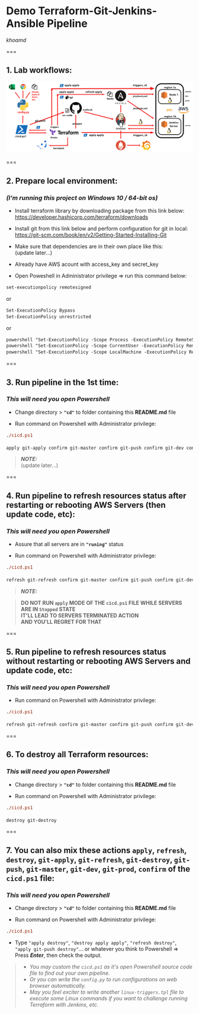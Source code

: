 # Demo Terraform-Git-Jenkins-Ansible Pipeline
*khoamd*  

===  

## 1. Lab workflows:
![This is an image about lab workflow](./pictures/demo-1st-jenkins.png)  

<!-- <img src="./pictures/demo-1st-jenkins.png" width=600 height=312>   -->

===  

## 2. Prepare local environment:
### *(I'm running this project on Windows 10 / 64-bit os)*
- Install terraform library by downloading package from this link below:  
https://developer.hashicorp.com/terraform/downloads

- Install git from this link below and perform configuration for git in local:  
https://git-scm.com/book/en/v2/Getting-Started-Installing-Git

- Make sure that dependencies are in their own place like this:  
(update later...)

- Already have AWS acount with access_key and secret_key

- Open Poweshell in Administrator privilege => run this command below:
```ps
set-executionpolicy remotesigned
```
or
```ps
Set-ExecutionPolicy Bypass
Set-ExecutionPolicy unrestricted
```
or
```ps
powershell "Set-ExecutionPolicy -Scope Process -ExecutionPolicy RemoteSigned -Force"
powershell "Set-ExecutionPolicy -Scope CurrentUser -ExecutionPolicy RemoteSigned -Force"
powershell "Set-ExecutionPolicy -Scope LocalMachine -ExecutionPolicy RemoteSigned -Force"
```  

===  

## 3. Run pipeline in the 1st time:
### *This will need you open Powershell*
- Change directory > **`"cd"`** to folder containing this **README.md** file

- Run command on Powershell with Administrator privilege:
```ps
./cicd.ps1

apply git-apply confirm git-master confirm git-push confirm git-dev confirm git-push confirm git-prod confirm git-push
```

<!-- - Type **`"apply apply"`** to Powershell => press ***Enter***  
  * *`apply` mode will creat all Terraform resoures on AWS cloud. It's similar to run `terraform init` & `terraform plan --out tfplan` & `terraform apply tfplan` at once.*  
  * *Typing `apply` twice because we want to run triggers timestamp in null-resource that would be connected to Jenkins server. This can be done to configure changing usermode of Jenkins as privilege one each time we run Docker command with it.* -->

> ***NOTE:***   
(update later...)

===  

## 4. Run pipeline to refresh resources status after restarting or rebooting AWS Servers (then update code, etc):
### *This will need you open Powershell*
- Assure that all servers are in **`"runing"`** status

- Run command on Powershell with Administrator privilege:
```ps
./cicd.ps1

refresh git-refresh confirm git-master confirm git-push confirm git-dev confirm git-push confirm git-prod confirm git-push
```

<!-- - Type **`"refresh apply gitpush"`** to Powershell => press ***Enter***  
*`refresh` mode will run as command `terraform plan -refresh-only`*   -->

> ***NOTE:***  

> **DO NOT RUN `apply` MODE OF THE `cicd.ps1` FILE WHILE SERVERS ARE IN `Stopped` STATE**  
> **IT'LL LEAD TO SERVERS TERMINATED ACTION**  
> **AND YOU'LL REGRET FOR THAT** 

===  

## 5. Run pipeline to refresh resources status without restarting or rebooting AWS Servers and update code, etc:
### *This will need you open Powershell*
- Run command on Powershell with Administrator privilege:
```ps
./cicd.ps1

refresh git-refresh confirm git-master confirm git-push confirm git-dev confirm git-push confirm git-prod confirm git-push
```

<!-- - Type **`"refresh apply gitpush"`** to Powershell => press ***Enter***  
*(You may need to update `version` file to new version first)*   -->

===  

## 6. To destroy all Terraform resources:
### *This will need you open Powershell*
- Change directory > **`"cd"`** to folder containing this **README.md** file

- Run command on Powershell with Administrator privilege:
```ps
./cicd.ps1

destroy git-destroy
```

<!-- - Type **`"destroy"`** to Powershell => press ***Enter***  
*`destroy` mode will destroy every terraform resources you have built to AWS.*   -->

===  

## 7. You can also mix these actions `apply`, `refresh`, `destroy`, `git-apply`, `git-refresh`, `git-destroy`, `git-push`, `git-master`, `git-dev`, `git-prod`, `confirm` of the `cicd.ps1` file:
### *This will need you open Powershell*
- Change directory > **`"cd"`** to folder containing this **README.md** file

- Run command on Powershell with Administrator privilege:
```ps
./cicd.ps1
```

- Type `"apply destroy"`, `"destroy apply apply"`, `"refresh destroy"`, `"apply git-push destroy"`... or whatever you think to Powershell => Press ***Enter***, then check the output.  

> * *You may custom the `cicd.ps1` as it's open Powershell source code file to find out your own pipeline.*  
> * *Or you can write the `config.py` to run configurations on web browser automatically.*  
> * *May you feel exciter to write another `linux-triggers.tpl` file to execute some Linux commands if you want to challenge running Terraform with Jenkins, etc.*  
